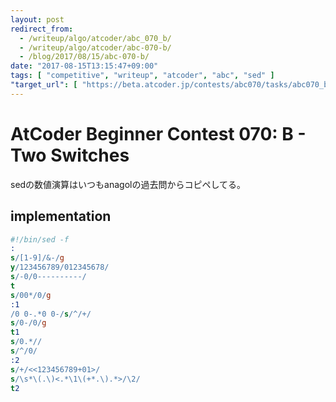 ```yaml
---
layout: post
redirect_from:
  - /writeup/algo/atcoder/abc_070_b/
  - /writeup/algo/atcoder/abc-070-b/
  - /blog/2017/08/15/abc-070-b/
date: "2017-08-15T13:15:47+09:00"
tags: [ "competitive", "writeup", "atcoder", "abc", "sed" ]
"target_url": [ "https://beta.atcoder.jp/contests/abc070/tasks/abc070_b" ]
---
```


# AtCoder Beginner Contest 070: B - Two Switches

sedの数値演算はいつもanagolの過去問からコピペしてる。

## implementation

``` sed
#!/bin/sed -f
:
s/[1-9]/&-/g
y/123456789/012345678/
s/-0/0----------/
t
s/00*/0/g
:1
/0 0-.*0 0-/s/^/+/
s/0-/0/g
t1
s/0.*//
s/^/0/
:2
s/+/<<123456789+01>/
s/\s*\(.\)<.*\1\(+*.\).*>/\2/
t2
```
